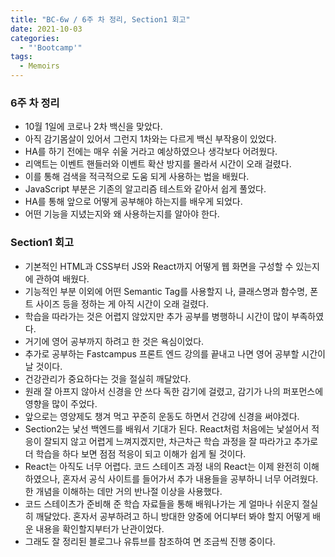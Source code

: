 ```yaml
---
title: "BC-6w / 6주 차 정리, Section1 회고"
date: 2021-10-03
categories:
  - "'Bootcamp'"
tags:
  - Memoirs
---
```


### 6주 차 정리

- 10월 1일에 코로나 2차 백신을 맞았다.
- 아직 감기몸살이 있어서 그런지 1차와는 다르게 백신 부작용이 있었다.
- HA를 하기 전에는 매우 쉬울 거라고 예상하였으나 생각보다 어려웠다.
- 리액트는 이벤트 핸들러와 이벤트 확산 방지를 몰라서 시간이 오래 걸렸다.
- 이를 통해 검색을 적극적으로 도움 되게 사용하는 법을 배웠다.
- JavaScript 부분은 기존의 알고리즘 테스트와 같아서 쉽게 풀었다.
- HA를 통해 앞으로 어떻게 공부해야 하는지를 배우게 되었다.
- 어떤 기능을 지녔는지와 왜 사용하는지를 알아야 한다.

### Section1 회고

- 기본적인 HTML과 CSS부터 JS와 React까지 어떻게 웹 화면을 구성할 수 있는지에 관하여 배웠다.
- 기능적인 부분 이외에 어떤 Semantic Tag를 사용할지 나, 클래스명과 함수명, 폰트 사이즈 등을 정하는 게 아직 시간이 오래 걸렸다.
- 학습을 따라가는 것은 어렵지 않았지만 추가 공부를 병행하니 시간이 많이 부족하였다.
- 거기에 영어 공부까지 하려고 한 것은 욕심이었다.
- 추가로 공부하는 Fastcampus 프론트 엔드 강의를 끝내고 나면 영어 공부할 시간이 날 것이다.
- 건강관리가 중요하다는 것을 절실히 깨달았다.
- 원래 잘 아프지 않아서 신경을 안 쓰다 독한 감기에 걸렸고, 감기가 나의 퍼포먼스에 영향을 많이 주었다.
- 앞으로는 영양제도 챙겨 먹고 꾸준히 운동도 하면서 건강에 신경을 써야겠다.
- Section2는 낯선 백엔드를 배워서 기대가 된다. React처럼 처음에는 낯설어서 적응이 잘되지 않고 어렵게 느껴지겠지만, 차근차근 학습 과정을 잘 따라가고 추가로 더 학습을 하다 보면 점점 적응이 되고 이해가 쉽게 될 것이다.
- React는 아직도 너무 어렵다. 코드 스테이츠 과정 내의 React는 이제 완전히 이해하였으나, 혼자서 공식 사이트를 들어가서 추가 내용들을 공부하니 너무 어려웠다. 한 개념을 이해하는 데만 거의 반나절 이상을 사용했다.
- 코드 스테이츠가 준비해 준 학습 자료들을 통해 배워나가는 게 얼마나 쉬운지 절실히 깨달았다. 혼자서 공부하려고 하니 방대한 양중에 어디부터 봐야 할지 어떻게 배운 내용을 확인할지부터가 난관이었다.
- 그래도 잘 정리된 블로그나 유튜브를 참조하여 면 조금씩 진행 중이다.
